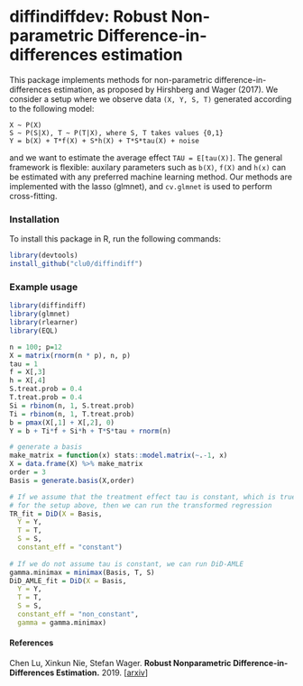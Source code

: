 # diffindiffdev: Robust Non-parametric Difference-in-differences estimation

This package implements methods for non-parametric difference-in-differences estimation, as proposed by Hirshberg and Wager (2017). We consider a
setup where we observe data `(X, Y, S, T)` generated according
to the following model:
```
X ~ P(X)
S ~ P(S|X), T ~ P(T|X), where S, T takes values {0,1}
Y = b(X) + T*f(X) + S*h(X) + T*S*tau(X) + noise
```
and we want to estimate the average effect `TAU = E[tau(X)]`. The general framework is flexible: auxilary parameters such as `b(X)`, `f(X)` and `h(x)` can be estimated with any preferred machine learning method. Our methods are implemented with the lasso (glmnet), and `cv.glmnet` is used to perform cross-fitting.

### Installation

To install this package in R, run the following commands:
```R
library(devtools) 
install_github("clu0/diffindiff")
```
### Example usage

```R
library(diffindiff)
library(glmnet)
library(rlearner)
library(EQL)

n = 100; p=12
X = matrix(rnorm(n * p), n, p)
tau = 1
f = X[,3]
h = X[,4]
S.treat.prob = 0.4
T.treat.prob = 0.4
Si = rbinom(n, 1, S.treat.prob)
Ti = rbinom(n, 1, T.treat.prob)
b = pmax(X[,1] + X[,2], 0)
Y = b + Ti*f + Si*h + T*S*tau + rnorm(n)

# generate a basis
make_matrix = function(x) stats::model.matrix(~.-1, x)
X = data.frame(X) %>% make_matrix
order = 3
Basis = generate.basis(X,order)

# If we assume that the treatment effect tau is constant, which is true
# for the setup above, then we can run the transformed regression
TR_fit = DiD(X = Basis,
  Y = Y,
  T = T,
  S = S,
  constant_eff = "constant")
  
# If we do not assume tau is constant, we can run DiD-AMLE
gamma.minimax = minimax(Basis, T, S)
DiD_AMLE_fit = DiD(X = Basis,
  Y = Y,
  T = T,
  S = S,
  constant_eff = "non_constant",
  gamma = gamma.minimax)

```

#### References
Chen Lu, Xinkun Nie, Stefan Wager.
<b>Robust Nonparametric Difference-in-Differences
Estimation.</b>
2019.
[<a href="https://arxiv.org/pdf/1905.11622.pdf">arxiv</a>]
